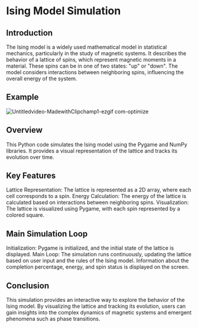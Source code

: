 # Ising Model Simulation
## Introduction
The Ising model is a widely used mathematical model in statistical mechanics, particularly in the study of magnetic systems. It describes the behavior of a lattice of spins, which represent magnetic moments in a material. These spins can be in one of two states: "up" or "down". The model considers interactions between neighboring spins, influencing the overall energy of the system.

## Example
![Untitledvideo-MadewithClipchamp1-ezgif com-optimize](https://github.com/thatdavidguy/Ising/assets/61171213/1d9e85c9-54eb-44fe-9272-a4eb0a10033b)

## Overview
This Python code simulates the Ising model using the Pygame and NumPy libraries. It provides a visual representation of the lattice and tracks its evolution over time.

## Key Features
Lattice Representation: The lattice is represented as a 2D array, where each cell corresponds to a spin.
Energy Calculation: The energy of the lattice is calculated based on interactions between neighboring spins.
Visualization: The lattice is visualized using Pygame, with each spin represented by a colored square.
## Main Simulation Loop
Initialization: Pygame is initialized, and the initial state of the lattice is displayed.
Main Loop: The simulation runs continuously, updating the lattice based on user input and the rules of the Ising model. Information about the completion percentage, energy, and spin status is displayed on the screen.
## Conclusion
This simulation provides an interactive way to explore the behavior of the Ising model. By visualizing the lattice and tracking its evolution, users can gain insights into the complex dynamics of magnetic systems and emergent phenomena such as phase transitions.
